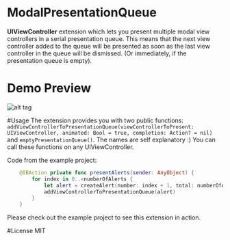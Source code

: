 # ModalPresentationQueue
**UIViewController** extension which lets you present multiple modal view controllers in a serial presentation queue. This means that the next view controller added to the queue will be presented as soon as the last view controller in the queue will be dismissed. (Or immediately, if the presentation queue is empty).

# Demo Preview
![alt tag](https://s31.postimg.org/hfzru6jfv/Modal_Presentation_Queue.gif)

#Usage
The extension provides you with two public functions: `addViewControllerToPresentationQueue(viewControllerToPresent: UIViewController, animated: Bool = true, completion: Action? = nil)` and `emptyPresentationQueue()`. The names are self explanatory :) You can call these functions on any UIViewController.

Code from the example project:
```Swift
    @IBAction private func presentAlerts(sender: AnyObject) {
        for index in 0..<numberOfAlerts {
            let alert = createAlert(number: index + 1, total: numberOfAlerts)
            addViewControllerToPresentationQueue(alert)
        }
    }
```

Please check out the example project to see this extension in action.

#License
MIT
